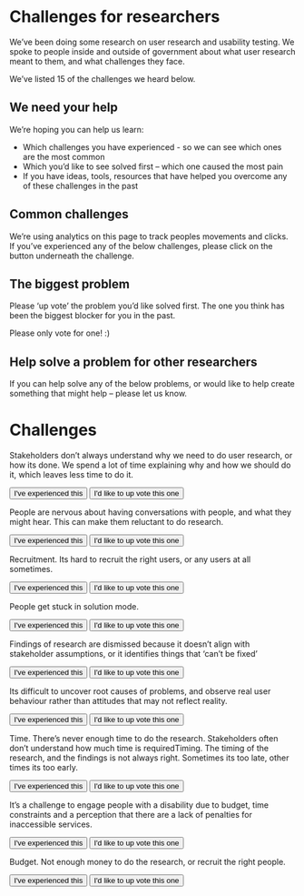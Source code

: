 # Challenges for researchers #

We’ve been doing some research on user research and usability testing. We spoke to people inside and outside of government about what user research meant to them, and what challenges they face. 

We’ve listed 15 of the challenges we heard below.


## We need your help ##

We’re hoping you can help us learn:

- Which challenges you have experienced - so we can see which ones are the most common 
- Which you’d like to see solved first – which one caused the most pain
- If you have ideas, tools, resources that have helped you overcome any of these challenges in the past


## Common challenges ##

We’re using analytics on this page to track peoples movements and clicks. If you’ve experienced any of the below challenges, please click on the button underneath the challenge. 


## The biggest problem ##

Please ‘up vote’ the problem you’d like solved first. The one you think has been the biggest blocker for you in the past.

Please only vote for one! :)


## Help solve a problem for other researchers ##

If you can help solve any of the below problems, or would like to help create something that might help – please let us know. 


# Challenges #

Stakeholders don’t always understand why we need to do user research, or how its done. We spend a lot of time explaining why and how we should do it, which leaves less time to do it.

<button class="au-btn"> I've experienced this </button>   <button class="au-btn"> I'd like to up vote this one </button>


People are nervous about having conversations with people, and what they might hear. This can make them reluctant to do research. 

<button class="au-btn"> I've experienced this </button>   <button class="au-btn"> I'd like to up vote this one </button>


Recruitment. Its hard to recruit the right users, or any users at all sometimes. 

<button class="au-btn"> I've experienced this </button>   <button class="au-btn"> I'd like to up vote this one </button>


People get stuck in solution mode.

<button class="au-btn"> I've experienced this </button>   <button class="au-btn"> I'd like to up vote this one </button>


Findings of research are dismissed because it doesn’t align with stakeholder assumptions, or it identifies things that ‘can’t be fixed’

<button class="au-btn"> I've experienced this </button>   <button class="au-btn"> I'd like to up vote this one </button>


Its difficult to uncover root causes of problems, and observe real user behaviour rather than attitudes that may not reflect reality.

<button class="au-btn"> I've experienced this </button>   <button class="au-btn"> I'd like to up vote this one </button>

Time. There’s never enough time to do the research. Stakeholders often don’t understand how much time is requiredTiming. The timing of the research, and the findings is not always right. Sometimes its too late, other times its too early. 

<button class="au-btn"> I've experienced this </button>   <button class="au-btn"> I'd like to up vote this one </button>


It’s a challenge to engage people with a disability due to budget, time constraints and a perception that there are a lack of penalties for inaccessible services.

<button class="au-btn"> I've experienced this </button>   <button class="au-btn"> I'd like to up vote this one </button>


Budget. Not enough money to do the research, or recruit the right people.

<button class="au-btn"> I've experienced this </button>   <button class="au-btn"> I'd like to up vote this one </button>
